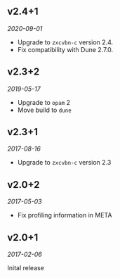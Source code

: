 v2.4+1
------

*2020-09-01*

- Upgrade to `zxcvbn-c` version 2.4.
- Fix compatibility with Dune 2.7.0.

v2.3+2
------

*2019-05-17*

- Upgrade to `opam` 2
- Move build to `dune`

v2.3+1
------

*2017-08-16*

- Upgrade to `zxcvbn-c` version 2.3

v2.0+2
------

*2017-05-03*

- Fix profiling information in META

v2.0+1
------

*2017-02-06*

Inital release
